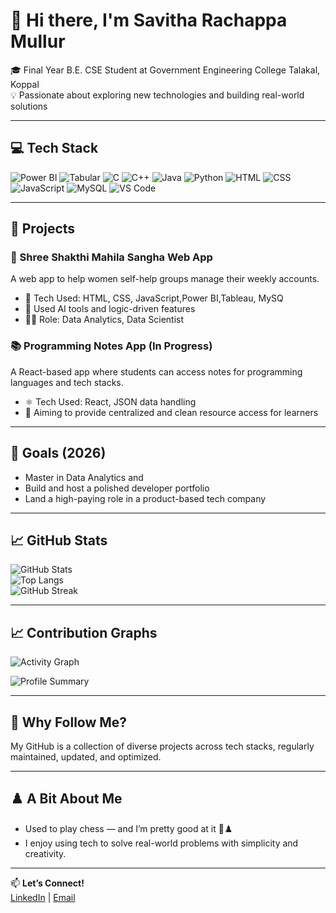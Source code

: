 # 👋 Hi there, I'm Savitha Rachappa Mullur

🎓 Final Year B.E. CSE Student at Government Engineering College Talakal, Koppal  
💡 Passionate about exploring new technologies and building real-world solutions

---

## 💻 Tech Stack

![Power BI](https://img.shields.io/badge/Power%20BI-F2C811?style=flat&logo=powerbi&logoColor=black)
![Tabular](https://img.shields.io/badge/Tabular-CC2927?style=flat&logo=microsoftsqlserver&logoColor=white)
![C](https://img.shields.io/badge/C-00599C?style=flat&logo=c&logoColor=white)
![C++](https://img.shields.io/badge/C++-00599C?style=flat&logo=c%2B%2B&logoColor=white)
![Java](https://img.shields.io/badge/Java-007396?style=flat&logo=java&logoColor=white)
![Python](https://img.shields.io/badge/Python-3776AB?style=flat&logo=python&logoColor=white)
![HTML](https://img.shields.io/badge/HTML5-E34F26?style=flat&logo=html5&logoColor=white)
![CSS](https://img.shields.io/badge/CSS3-1572B6?style=flat&logo=css3&logoColor=white)
![JavaScript](https://img.shields.io/badge/JavaScript-F7DF1E?style=flat&logo=javascript&logoColor=black)
![MySQL](https://img.shields.io/badge/MySQL-4479A1?style=flat&logo=mysql&logoColor=white)
![VS Code](https://img.shields.io/badge/VS_Code-007ACC?style=flat&logo=visual-studio-code&logoColor=white)

---

## 🚀 Projects

### 💼 Shree Shakthi Mahila Sangha Web App
A web app to help women self-help groups manage their weekly accounts.
- 🔧 Tech Used: HTML, CSS, JavaScript,Power BI,Tableau, MySQ
- 🤖 Used AI tools and logic-driven features
- 👨‍💻 Role: Data Analytics, Data Scientist

### 📚 Programming Notes App (In Progress)
A React-based app where students can access notes for programming languages and tech stacks.
- ⚛️ Tech Used: React, JSON data handling
- 📌 Aiming to provide centralized and clean resource access for learners

---

## 🎯 Goals (2026)

- Master in Data Analytics and 
- Build and host a polished developer portfolio
- Land a high-paying role in a product-based tech company

---

## 📈 GitHub Stats

![GitHub Stats](https://github-readme-stats.vercel.app/api?username=Savitha1234567&show_icons=true&theme=radical)  
![Top Langs](https://github-readme-stats.vercel.app/api/top-langs/?username=Savitha1234567&layout=compact&theme=radical)  
![GitHub Streak](https://github-readme-streak-stats.herokuapp.com?user=Savitha1234567&theme=radical)

---
## 📈 Contribution Graphs

![Activity Graph](https://github-readme-activity-graph.vercel.app/graph?username=Savitha1234567&bg_color=0d1117&color=58a6ff&line=9e4c98&point=ffffff&area=true&hide_border=true)  

![Profile Summary](https://github-profile-summary-cards.vercel.app/api/cards/profile-details?username=Savitha1234567&theme=radical)

---


## 👀 Why Follow Me?

My GitHub is a collection of diverse projects across tech stacks, regularly maintained, updated, and optimized.

---

## ♟️ A Bit About Me

- Used to play chess — and I’m pretty good at it 🧠♟️  
- I enjoy using tech to solve real-world problems with simplicity and creativity.

---

📫 **Let’s Connect!**  
[LinkedIn](https://www.linkedin.com/in/savitha-m-50428732b)  | [Email](mullursavitha4@gmail.com)
